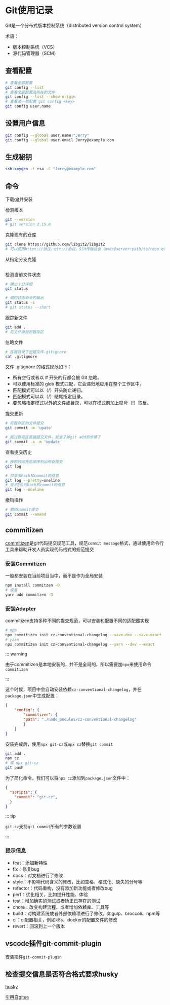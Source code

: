 
# Git使用记录

Git是一个分布式版本控制系统（distributed version control system）

术语：

- 版本控制系统（VCS）
- 源代码管理器（SCM）

## 查看配置

```bash
# 查看全部配置
git config --list
# 查看全部配置及所在的文件
git config --list --show-origin
# 查看某一项配置 git config <key>
git config user.name
```

## 设置用户信息

```bash
git config --global user.name "Jerry"
git config --global user.email Jerry@example.com
```

## 生成秘钥

```bash
ssh-keygen -t rsa -C "Jerry@example.com"
```

## 命令

下载[git](https://git-scm.com)并安装

检测版本

```bash
git --version
# git version 2.15.0
```

克隆现有的仓库

```bash
git clone https://github.com/libgit2/libgit2
# 可以使用https://协议、git://协议、SSH传输协议（user@server:path/to/repo.git）
```

从指定分支克隆

```bash
```

检测当前文件状态

```bash
# 输出十分详细
git status

# 缩短状态命令的输出
git status -s
# git status --short
```

跟踪新文件

```bash
git add .
# 将文件添加到暂存区
```

忽略文件

```bash
# 在根目录下创建文件.gitignore
cat .gitignore
```

文件 .gitignore 的格式规范如下：

- 所有空行或者以 # 开头的行都会被 Git 忽略。
- 可以使用标准的 glob 模式匹配，它会递归地应用在整个工作区中。
- 匹配模式可以以（/）开头防止递归。
- 匹配模式可以以（/）结尾指定目录。
- 要忽略指定模式以外的文件或目录，可以在模式前加上叹号（!）取反。

提交更新

```bash
# 将暂存区的文件提交
git commit -m 'upate'

# 跳过暂存区直接提交文件，就省了掉git add的步骤了
git commit -a -m 'update'
```

查看提交历史

```bash
# 按照时间先后顺序列出所有提交
git log

# 只显示hash和commit的信息
git log --pretty=oneline
# 显示7位的hash和commit的信息
git log --oneline
```

撤销操作

```bash
# 撤销commit提交
git commit --amend
```

## commitizen

[commitizen](https://github.com/commitizen/cz-cli)是git代码提交规范工具，规范`commit message`格式，通过使用命令行工具来帮助开发人员实现代码格式的规范提交

### 安装Commitizen

一般都安装在当前项目当中，而不是作为全局安装

```bash
npm install commitzen -D
# 或者
yarn add commitzen -D
```

### 安装Adapter

commitizen支持多种不同的提交规范，可以安装和配置不同的适配器实现

```bash
# npm
npx commitizen init cz-conventional-changelog --save-dev --save-exact
# yarn
npx commitizen init cz-conventional-changelog --yarn --dev --exact
```

::: warning

由于commitizen是本地安装的，并不是全局的，所以需要加`npx`来使用命令`commitizen`

:::

这个时候，项目中会自动安装依赖`cz-conventional-changelog`，并在`package.json`中生成配置：

```json
{
    "config": {
        "commitizen": {
        "path": "./node_modules/cz-conventional-changelog"
        }
    }
}
```

安装完成后，使用`npx git-cz`或`npx cz`替换`git commit`

```bash
git add .
npx cz
# 或 npx git-cz
git push
```

为了简化命令，我们可以将`npx cz`添加到`package.json`文件中：

```json
{
  "scripts": {
    "commit": "git-cz",
  }
}
```

::: tip

`git-cz`支持`git commit`所有的参数设置

:::

### 提示信息

- feat：添加新特性
- fix：修复bug
- docs：对文档进行了修改
- style：不影响代码含义的修改，比如空格、格式化、缺失的分号等
- refactor：代码重构，没有添加新功能或者修改bug
- perf：优化相关，比如提升性能、体验
- test：增加确实的测试或者矫正已存在的测试
- chore：改变构建流程、或者增加依赖库、工具等
- build：对构建系统或者外部依赖项进行了修改，如gulp、broccoli、npm等
- ci：ci配置相关，例如k8s、docker的配置文件的修改
- revert：回滚到上一个版本

## vscode插件git-commit-plugin

安装插件`git-commit-plugin`

## 检查提交信息是否符合格式要求husky

[husky](https://github.com/typicode/husky)

[引用自gitee](https://gitee.com/all-about-git)